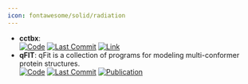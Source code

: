 ```yaml
---
icon: fontawesome/solid/radiation
---
```


- **cctbx**:   
		[![Code](https://img.shields.io/github/stars/cctbx/cctbx_project?style=for-the-badge&logo=github)](https://github.com/cctbx/cctbx_project) [![Last Commit](https://img.shields.io/github/last-commit/cctbx/cctbx_project?style=for-the-badge&logo=github)](https://github.com/cctbx/cctbx_project) [![Link](https://img.shields.io/badge/Link-online-brightgreen?style=for-the-badge&logo=cachet&logoColor=65FF8F)](https://cctbx.github.io/) 
- **qFIT**: qFit is a collection of programs for modeling multi-conformer protein structures.  
		[![Code](https://img.shields.io/github/stars/ExcitedStates/qfit-3.0?style=for-the-badge&logo=github)](https://github.com/ExcitedStates/qfit-3.0) [![Last Commit](https://img.shields.io/github/last-commit/ExcitedStates/qfit-3.0?style=for-the-badge&logo=github)](https://github.com/ExcitedStates/qfit-3.0) [![Publication](https://img.shields.io/badge/Publication-Citations:6-blue?style=for-the-badge&logo=bookstack)](https://doi.org/10.7554/eLife.90606) 
